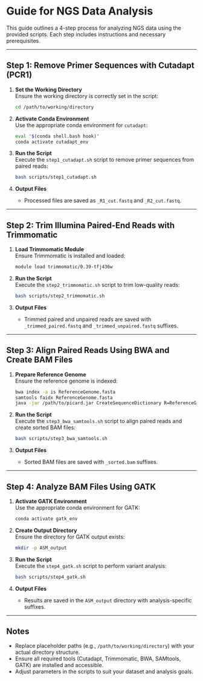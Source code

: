 # Guide for NGS Data Analysis

This guide outlines a 4-step process for analyzing NGS data using the provided scripts. Each step includes instructions and necessary prerequisites.

---

## Step 1: Remove Primer Sequences with Cutadapt (PCR1)

1. **Set the Working Directory**  
   Ensure the working directory is correctly set in the script:
   ```bash
   cd /path/to/working/directory
   ```

2. **Activate Conda Environment**  
   Use the appropriate conda environment for `cutadapt`:
   ```bash
   eval "$(conda shell.bash hook)"
   conda activate cutadapt_env
   ```

3. **Run the Script**  
   Execute the `step1_cutadapt.sh` script to remove primer sequences from paired reads:
   ```bash
   bash scripts/step1_cutadapt.sh
   ```

4. **Output Files**  
   - Processed files are saved as `_R1_cut.fastq` and `_R2_cut.fastq`.

---

## Step 2: Trim Illumina Paired-End Reads with Trimmomatic

1. **Load Trimmomatic Module**  
   Ensure Trimmomatic is installed and loaded:
   ```bash
   module load trimmomatic/0.39-tfj436w
   ```

2. **Run the Script**  
   Execute the `step2_trimmomatic.sh` script to trim low-quality reads:
   ```bash
   bash scripts/step2_trimmomatic.sh
   ```

3. **Output Files**  
   - Trimmed paired and unpaired reads are saved with `_trimmed_paired.fastq` and `_trimmed_unpaired.fastq` suffixes.

---

## Step 3: Align Paired Reads Using BWA and Create BAM Files

1. **Prepare Reference Genome**  
   Ensure the reference genome is indexed:
   ```bash
   bwa index -a is ReferenceGenome.fasta
   samtools faidx ReferenceGenome.fasta
   java -jar /path/to/picard.jar CreateSequenceDictionary R=ReferenceGenome.fasta O=ReferenceGenome.dict
   ```

2. **Run the Script**  
   Execute the `step3_bwa_samtools.sh` script to align paired reads and create sorted BAM files:
   ```bash
   bash scripts/step3_bwa_samtools.sh
   ```

3. **Output Files**  
   - Sorted BAM files are saved with `_sorted.bam` suffixes.

---

## Step 4: Analyze BAM Files Using GATK

1. **Activate GATK Environment**  
   Use the appropriate conda environment for GATK:
   ```bash
   conda activate gatk_env
   ```

2. **Create Output Directory**  
   Ensure the directory for GATK output exists:
   ```bash
   mkdir -p ASM_output
   ```

3. **Run the Script**  
   Execute the `step4_gatk.sh` script to perform variant analysis:
   ```bash
   bash scripts/step4_gatk.sh
   ```

4. **Output Files**  
   - Results are saved in the `ASM_output` directory with analysis-specific suffixes.

---

## Notes

- Replace placeholder paths (e.g., `/path/to/working/directory`) with your actual directory structure.
- Ensure all required tools (Cutadapt, Trimmomatic, BWA, SAMtools, GATK) are installed and accessible.
- Adjust parameters in the scripts to suit your dataset and analysis goals.

